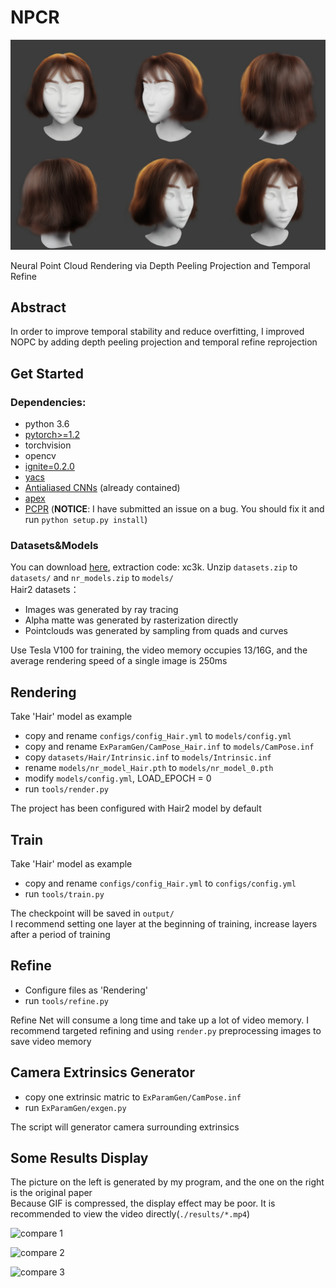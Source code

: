 # NPCR

![img](./results/img.png)

Neural Point Cloud Rendering via Depth Peeling Projection and Temporal Refine

## Abstract
In order to improve temporal stability and reduce overfitting, I improved NOPC by adding depth peeling projection and temporal refine reprojection

## Get Started
### Dependencies:
- python 3.6
- [pytorch>=1.2](https://pytorch.org/)
- torchvision
- opencv
- [ignite=0.2.0](https://github.com/pytorch/ignite)
- [yacs](https://github.com/rbgirshick/yacs)
- [Antialiased CNNs](https://github.com/adobe/antialiased-cnns) (already contained)
- [apex](https://github.com/NVIDIA/apex)
- [PCPR](https://github.com/wuminye/PCPR) (**NOTICE**: I have submitted an issue on a bug. You should fix it and run `python setup.py install`)

### Datasets&Models
You can download [here](https://pan.baidu.com/s/13OSRdVeFRDoPoTUW9bgCKA), extraction code: xc3k. Unzip `datasets.zip` to `datasets/` and `nr_models.zip` to `models/`\
Hair2 datasets：
- Images was generated by ray tracing
- Alpha matte was generated by rasterization directly
- Pointclouds was generated by sampling from quads and curves

Use Tesla V100 for training, the video memory occupies 13/16G, and the average rendering speed of a single image is 250ms 

## Rendering
Take 'Hair' model as example
- copy and rename `configs/config_Hair.yml` to `models/config.yml`
- copy and rename `ExParamGen/CamPose_Hair.inf` to `models/CamPose.inf`
- copy `datasets/Hair/Intrinsic.inf` to `models/Intrinsic.inf`
- rename `models/nr_model_Hair.pth` to `models/nr_model_0.pth`
- modify `models/config.yml`, LOAD_EPOCH = 0
- run `tools/render.py`

The project has been configured with Hair2 model by default 

## Train
Take 'Hair' model as example
- copy and rename `configs/config_Hair.yml` to `configs/config.yml`
- run `tools/train.py`

The checkpoint will be saved in `output/` \
I recommend setting one layer at the beginning of training, increase layers after a period of training 

## Refine
- Configure files as 'Rendering'  
- run `tools/refine.py`

Refine Net will consume a long time and take up a lot of video memory. I recommend targeted refining and using `render.py` preprocessing images to save video memory

## Camera Extrinsics Generator
- copy one extrinsic matric to `ExParamGen/CamPose.inf` 
- run `ExParamGen/exgen.py`

The script will generator camera surrounding extrinsics

## Some Results Display
The picture on the left is generated by my program, and the one on the right is the original paper\
Because GIF is compressed, the display effect may be poor. It is recommended to view the video directly(`./results/*.mp4`)

![compare 1](./results/hair_rot_compare.gif)

![compare 2](./results/wolf_rot_compare.gif)

![compare 3](./results/hair_rot_compare2.gif)
